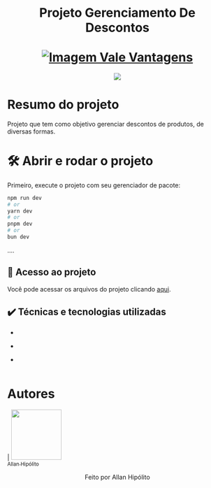 <div align="center">
  <h1 align="center">
    Projeto Gerenciamento De Descontos
    <br />
    <br />
    <a href="">
      <img src="https://smartranking-hipolito.s3.sa-east-1.amazonaws.com/Imagem.png" alt="Imagem Vale Vantagens">
    </a>
  </h1>
</div>

<p align="center">
<img loading="lazy" src="http://img.shields.io/static/v1?label=STATUS&message=EM%20DESENVOLVIMENTO&color=GREEN&style=for-the-badge"/>
</p>

# Resumo do projeto
Projeto que tem como objetivo gerenciar descontos de produtos, de diversas formas.

# 🛠️ Abrir e rodar o projeto

Primeiro, execute o projeto com seu gerenciador de pacote:

```bash
npm run dev
# or
yarn dev
# or
pnpm dev
# or
bun dev
```
....

## 📁 Acesso ao projeto
Você pode acessar os arquivos do projeto clicando [aqui](https://github.com/gui-lirasilva/Edige-POO/tree/master/src).

## ✔️ Técnicas e tecnologias utilizadas

- ````
- ````
- ````



# Autores

| [<img loading="lazy" src="https://avatars.githubusercontent.com/u/45522944?v=4" width=115><br><sub>Allan Hipólito </sub>](https://github.com/allanwalker23) 


<p align="center">
  Feito por Allan Hipólito
</p>

